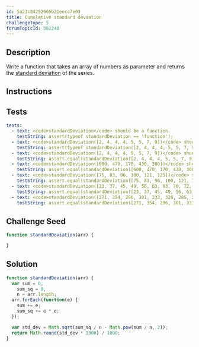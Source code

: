 ```yaml
---
id: 5a23c84252665b21eecc7e03
title: Cumulative standard deviation
challengeType: 5
forumTopicId: 302240
---
```


## Description

<section id='description'>

Write a function that takes an array of numbers as parameter and returns the [standard deviation](<https://en.wikipedia.org/wiki/Standard Deviation>) of the series.

</section>

## Instructions

<section id='instructions'>

</section>

## Tests

<section id='tests'>

```yml
tests:
  - text: <code>standardDeviation</code> should be a function.
    testString: assert(typeof standardDeviation == 'function');
  - text: <code>standardDeviation([2, 4, 4, 4, 5, 5, 7, 9])</code> should return a number.
    testString: assert(typeof standardDeviation([2, 4, 4, 4, 5, 5, 7, 9]) == 'number');
  - text: <code>standardDeviation([2, 4, 4, 4, 5, 5, 7, 9])</code> should return <code>2</code>.
    testString: assert.equal(standardDeviation([2, 4, 4, 4, 5, 5, 7, 9]), 2);
  - text: <code>standardDeviation([600, 470, 170, 430, 300])</code> should return <code>147.323</code>.
    testString: assert.equal(standardDeviation([600, 470, 170, 430, 300]), 147.323);
  - text: <code>standardDeviation([75, 83, 96, 100, 121, 125])</code> should return <code>18.239</code>.
    testString: assert.equal(standardDeviation([75, 83, 96, 100, 121, 125]), 18.239);
  - text: <code>standardDeviation([23, 37, 45, 49, 56, 63, 63, 70, 72, 82])</code> should return <code>16.87</code>.
    testString: assert.equal(standardDeviation([23, 37, 45, 49, 56, 63, 63, 70, 72, 82]), 16.87);
  - text: <code>standardDeviation([271, 354, 296, 301, 333, 326, 285, 298, 327, 316, 287, 314])</code> should return <code>22.631</code>.
    testString: assert.equal(standardDeviation([271, 354, 296, 301, 333, 326, 285, 298, 327, 316, 287, 314]), 22.631);
```

</section>

## Challenge Seed

<section id='challengeSeed'>

<div id='js-seed'>

```js
function standardDeviation(arr) {

}
```

</div>

</section>

## Solution

<section id='solution'>

```js
function standardDeviation(arr) {
  var sum = 0,
    sum_sq = 0,
    n = arr.length;
  arr.forEach(function(e) {
    sum += e;
    sum_sq += e * e;
  });

  var std_dev = Math.sqrt(sum_sq / n - Math.pow(sum / n, 2));
  return Math.round(std_dev * 1000) / 1000;
}
```

</section>
